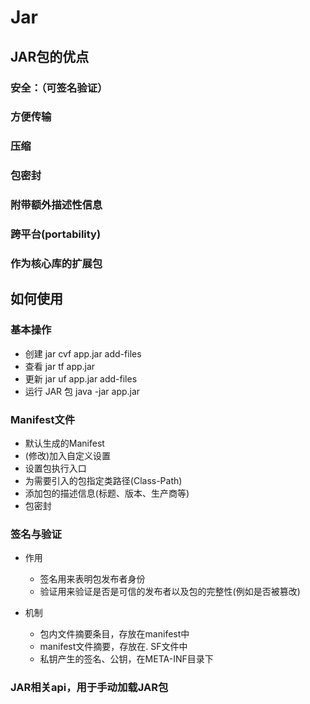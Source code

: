 # Jar

## JAR包的优点

### 安全：（可签名验证）

### 方便传输

### 压缩

### 包密封

### 附带额外描述性信息

### 跨平台(portability) 

### 作为核心库的扩展包

## 如何使用

### 基本操作

- 创建 jar cvf app.jar add-files
- 查看 jar tf app.jar
- 更新 jar uf app.jar add-files
- 运行 JAR 包 java -jar app.jar

### Manifest文件

- 默认生成的Manifest
- (修改)加入自定义设置
- 设置包执行入口
- 为需要引入的包指定类路径(Class-Path) 
- 添加包的描述信息(标题、版本、生产商等) 
- 包密封

### 签名与验证

- 作用

	- 签名用来表明包发布者身份
	- 验证用来验证是否是可信的发布者以及包的完整性(例如是否被篡改) 

- 机制

	- 包内文件摘要条目，存放在manifest中
	- manifest文件摘要，存放在. SF文件中
	- 私钥产生的签名、公钥，在META-INF目录下

### JAR相关api，用于手动加载JAR包
